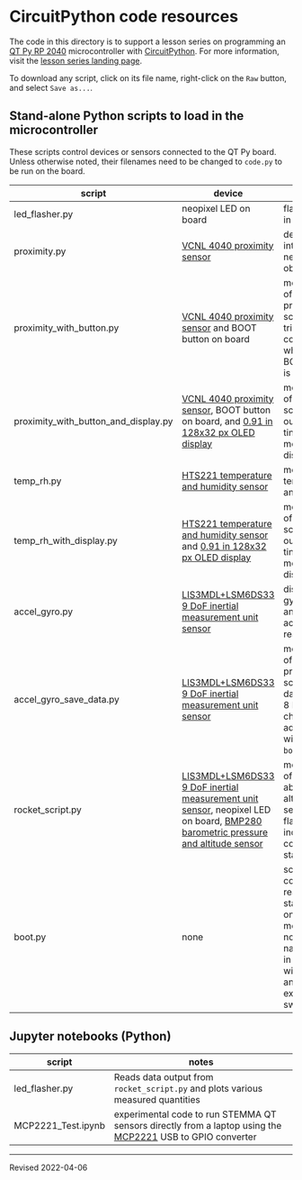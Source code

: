 # CircuitPython code resources

The code in this directory is to support a lesson series on programming an [QT Py RP 2040](https://www.adafruit.com/product/4900) microcontroller with [CircuitPython](https://circuitpython.org/). For more information, visit the [lesson series landing page](https://heardlibrary.github.io/digital-scholarship/script/python/circuit/).

To download any script, click on its file name, right-click on the `Raw` button, and select `Save as...`.

## Stand-alone Python scripts to load in the microcontroller

These scripts control devices or sensors connected to the QT Py board. Unless otherwise noted, their filenames need to be changed to `code.py` to be run on the board.

| script | device | notes |
|--------|--------|-------|
| led_flasher.py | neopixel LED on board | flashes built-in LED |
| proximity.py | [VCNL 4040 proximity sensor](https://learn.adafruit.com/adafruit-vcnl4040-proximity-sensor/python-circuitpython) | detects light intensity and nearby objects |
| proximity_with_button.py | [VCNL 4040 proximity sensor](https://learn.adafruit.com/adafruit-vcnl4040-proximity-sensor/python-circuitpython) and BOOT button on board | modification of the previous script to trigger data collection when the BOOT button is pressed |
| proximity_with_button_and_display.py | [VCNL 4040 proximity sensor](https://learn.adafruit.com/adafruit-vcnl4040-proximity-sensor/python-circuitpython), BOOT button on board, and [0.91 in 128x32 px OLED display](https://www.adafruit.com/product/4440) | modification of previous script to also output to a tiny monochrome display |
| temp_rh.py | [HTS221 temperature and humidity sensor](https://www.adafruit.com/product/4535) | measures temperature and humidity |
| temp_rh_with_display.py | [HTS221 temperature and humidity sensor](https://www.adafruit.com/product/4535) and [0.91 in 128x32 px OLED display](https://www.adafruit.com/product/4440) | modification of previous script to also output to a tiny monochrome display |
| accel_gyro.py | [LIS3MDL+LSM6DS33 9 DoF inertial measurement unit sensor](https://www.adafruit.com/product/4485) | displays the gyroscope and accelerometer readings |
| accel_gyro_save_data.py | [LIS3MDL+LSM6DS33 9 DoF inertial measurement unit sensor](https://www.adafruit.com/product/4485) | modification of the previous script to save data on QT Py 8 MB memory chip; requires additional wiring and the `boot.py` script |
| rocket_script.py | [LIS3MDL+LSM6DS33 9 DoF inertial measurement unit sensor](https://www.adafruit.com/product/4485), neopixel LED on board, [BMP280 barometric pressure and altitude sensor](https://www.adafruit.com/product/2651) | modification of the script above to add altitude sensor and flash LED to indicate data collection has started |
| boot.py | none | script to control read/write state of onboard 8 MB memory; do not change name -- used in conjunction with `code.py` and an external switch |

## Jupyter notebooks (Python)

| script | notes |
|--------|-------|
| led_flasher.py | Reads data output from `rocket_script.py` and plots various measured quantities |
| MCP2221_Test.ipynb | experimental code to run STEMMA QT sensors directly from a laptop using the [MCP2221](https://www.adafruit.com/product/4471) USB to GPIO converter |

-----
Revised 2022-04-06
